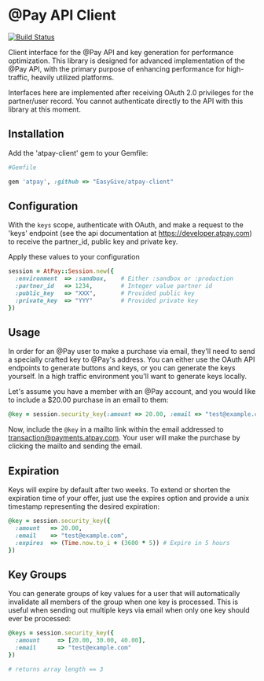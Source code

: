 # @Pay API Client

[![Build Status](https://travis-ci.org/EasyGive/atpay-client.png)](https://travis-ci.org/EasyGive/atpay-client)


Client interface for the @Pay API and key generation for 
performance optimization. This library is designed for advanced
implementation of the @Pay API, with the primary purpose
of enhancing performance for high-traffic, heavily utilized
platforms. 

Interfaces here are implemented after receiving OAuth 2.0
privileges for the partner/user record. You cannot authenticate
directly to the API with this library at this moment.

## Installation

Add the 'atpay-client' gem to your Gemfile:

```ruby
#Gemfile

gem 'atpay', :github => "EasyGive/atpay-client"
```

## Configuration

With the `keys` scope, authenticate with OAuth, and make a request
to the 'keys' endpoint (see the api documentation at
https://developer.atpay.com) to receive the partner_id,
public key and private key.

Apply these values to your configuration

```ruby
session = AtPay::Session.new({
  :environment  => :sandbox,    # Either :sandbox or :production
  :partner_id   => 1234,        # Integer value partner id
  :public_key   => "XXX",       # Provided public key
  :private_key  => "YYY"        # Provided private key
})
```

## Usage

In order for an @Pay user to make a purchase via email, they'll
need to send a specially crafted key to @Pay's address. You can
either use the OAuth API endpoints to generate buttons and keys,
or you can generate the keys yourself. In a high traffic 
environment you'll want to generate keys locally. 

Let's assume you have a member with an @Pay account, and you 
would like to include a $20.00 purchase in an email to them:

```ruby
@key = session.security_key(:amount => 20.00, :email => "test@example.com")
```

Now, include the `@key` in a mailto link within the email
addressed to transaction@payments.atpay.com. Your user will
make the purchase by clicking the mailto and sending the 
email. 

## Expiration

Keys will expire by default after two weeks. To extend or 
shorten the expiration time of your offer, just use the 
expires option and provide a unix timestamp representing the
desired expiration:

```ruby
@key = session.security_key({
  :amount   => 20.00,
  :email    => "test@example.com",
  :expires  => (Time.now.to_i + (3600 * 5)) # Expire in 5 hours
})
```

## Key Groups

You can generate groups of key values for a user that will automatically
invalidate all members of the group when one key is processed. This
is useful when sending out multiple keys via email when only one key should ever
be processed:

```ruby
@keys = session.security_key({
  :amount     => [20.00, 30.00, 40.00],
  :email      => "test@example.com"
})

# returns array length == 3
```
